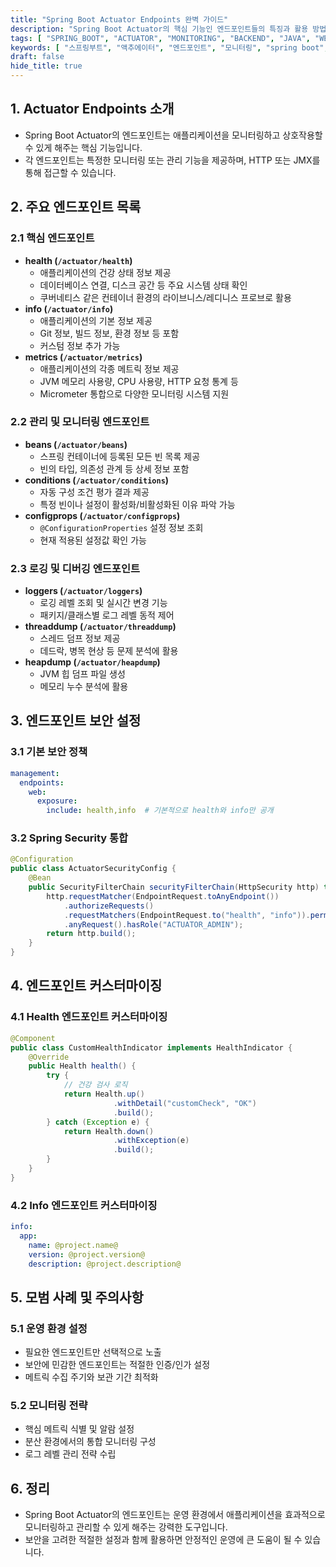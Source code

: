 ```yaml
---
title: "Spring Boot Actuator Endpoints 완벽 가이드"
description: "Spring Boot Actuator의 핵심 기능인 엔드포인트들의 특징과 활용 방법을 알아봅니다. 운영 환경에서 애플리케이션 모니터링과 관리에 필수적인 엔드포인트들을 자세히 설명합니다."
tags: [ "SPRING_BOOT", "ACTUATOR", "MONITORING", "BACKEND", "JAVA", "WEB" ]
keywords: [ "스프링부트", "액추에이터", "엔드포인트", "모니터링", "spring boot", "actuator", "endpoints", "monitoring", "운영", "관리", "매트릭스", "로깅" ]
draft: false
hide_title: true
---
```


## 1. Actuator Endpoints 소개

- Spring Boot Actuator의 엔드포인트는 애플리케이션을 모니터링하고 상호작용할 수 있게 해주는 핵심 기능입니다. 
- 각 엔드포인트는 특정한 모니터링 또는 관리 기능을 제공하며, HTTP 또는 JMX를 통해 접근할 수 있습니다.

## 2. 주요 엔드포인트 목록

### 2.1 핵심 엔드포인트

- **health (`/actuator/health`)**
	- 애플리케이션의 건강 상태 정보 제공
	- 데이터베이스 연결, 디스크 공간 등 주요 시스템 상태 확인
	- 쿠버네티스 같은 컨테이너 환경의 라이브니스/레디니스 프로브로 활용
- **info (`/actuator/info`)**
	- 애플리케이션의 기본 정보 제공
	- Git 정보, 빌드 정보, 환경 정보 등 포함
	- 커스텀 정보 추가 가능
- **metrics (`/actuator/metrics`)**
	- 애플리케이션의 각종 메트릭 정보 제공
	- JVM 메모리 사용량, CPU 사용량, HTTP 요청 통계 등
	- Micrometer 통합으로 다양한 모니터링 시스템 지원

### 2.2 관리 및 모니터링 엔드포인트

- **beans (`/actuator/beans`)**
	- 스프링 컨테이너에 등록된 모든 빈 목록 제공
	- 빈의 타입, 의존성 관계 등 상세 정보 포함
- **conditions (`/actuator/conditions`)**
	- 자동 구성 조건 평가 결과 제공
	- 특정 빈이나 설정이 활성화/비활성화된 이유 파악 가능
- **configprops (`/actuator/configprops`)**
	- `@ConfigurationProperties` 설정 정보 조회
	- 현재 적용된 설정값 확인 가능

### 2.3 로깅 및 디버깅 엔드포인트

- **loggers (`/actuator/loggers`)**
	- 로깅 레벨 조회 및 실시간 변경 기능
	- 패키지/클래스별 로그 레벨 동적 제어
- **threaddump (`/actuator/threaddump`)**
	- 스레드 덤프 정보 제공
	- 데드락, 병목 현상 등 문제 분석에 활용
- **heapdump (`/actuator/heapdump`)**
	- JVM 힙 덤프 파일 생성
	- 메모리 누수 분석에 활용

## 3. 엔드포인트 보안 설정

### 3.1 기본 보안 정책

```yaml
management:
  endpoints:
    web:
      exposure:
        include: health,info  # 기본적으로 health와 info만 공개
```

### 3.2 Spring Security 통합

```java
@Configuration
public class ActuatorSecurityConfig {
    @Bean
    public SecurityFilterChain securityFilterChain(HttpSecurity http) throws Exception {
        http.requestMatcher(EndpointRequest.toAnyEndpoint())
            .authorizeRequests()
            .requestMatchers(EndpointRequest.to("health", "info")).permitAll()
            .anyRequest().hasRole("ACTUATOR_ADMIN");
        return http.build();
    }
}
```

## 4. 엔드포인트 커스터마이징

### 4.1 Health 엔드포인트 커스터마이징

```java
@Component
public class CustomHealthIndicator implements HealthIndicator {
    @Override
    public Health health() {
        try {
            // 건강 검사 로직
            return Health.up()
                       .withDetail("customCheck", "OK")
                       .build();
        } catch (Exception e) {
            return Health.down()
                       .withException(e)
                       .build();
        }
    }
}
```

### 4.2 Info 엔드포인트 커스터마이징

```yaml
info:
  app:
    name: @project.name@
    version: @project.version@
    description: @project.description@
```

## 5. 모범 사례 및 주의사항

### 5.1 운영 환경 설정

- 필요한 엔드포인트만 선택적으로 노출
- 보안에 민감한 엔드포인트는 적절한 인증/인가 설정
- 메트릭 수집 주기와 보관 기간 최적화

### 5.2 모니터링 전략

- 핵심 메트릭 식별 및 알람 설정
- 분산 환경에서의 통합 모니터링 구성
- 로그 레벨 관리 전략 수립

## 6. 정리

- Spring Boot Actuator의 엔드포인트는 운영 환경에서 애플리케이션을 효과적으로 모니터링하고 관리할 수 있게 해주는 강력한 도구입니다. 
- 보안을 고려한 적절한 설정과 함께 활용하면 안정적인 운영에 큰 도움이 될 수 있습니다.